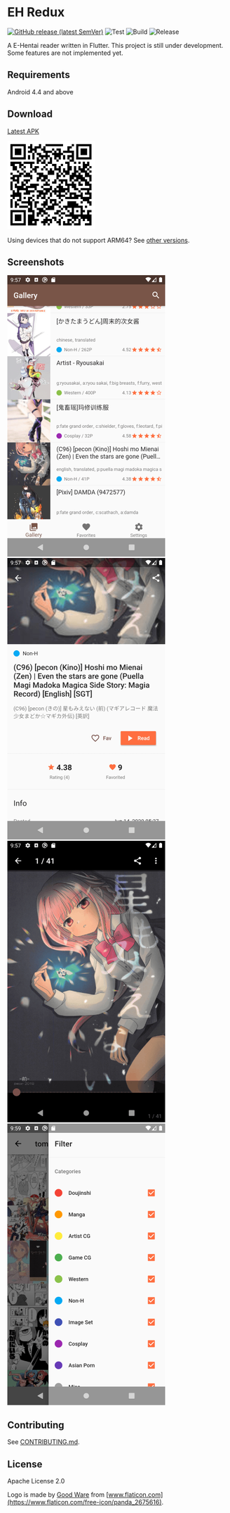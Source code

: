# EH Redux

[![GitHub release (latest SemVer)](https://img.shields.io/github/v/release/tommy351/eh-redux)](https://github.com/tommy351/eh-redux/releases) ![Test](https://github.com/tommy351/eh-redux/workflows/Test/badge.svg) ![Build](https://github.com/tommy351/eh-redux/workflows/Build/badge.svg) ![Release](https://github.com/tommy351/eh-redux/workflows/Release/badge.svg)

A E-Hentai reader written in Flutter. This project is still under development. Some features are not implemented yet.

## Requirements

Android 4.4 and above

## Download

[Latest APK]((https://github.com/tommy351/eh-redux/releases/latest/download/app-arm64-v8a-release.apk))

[![](docs/download-qrcode.png)](https://github.com/tommy351/eh-redux/releases/latest/download/app-arm64-v8a-release.apk)

Using devices that do not support ARM64? See [other versions](https://github.com/tommy351/eh-redux/releases).

## Screenshots

![](docs/screenshot-list.png) ![](docs/screenshot-info.png) ![](docs/screenshot-view.png) ![](docs/screenshot-search.png)

## Contributing

See [CONTRIBUTING.md](CONTRIBUTING.md).

## License

Apache License 2.0

Logo is made by [Good Ware](https://www.flaticon.com/authors/good-ware) from [www.flaticon.com](https://www.flaticon.com/free-icon/panda_2675616).
